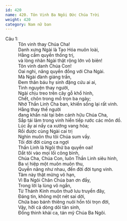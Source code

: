 ```yaml
---
id: 420
name: 420. Tôn Vinh Ba Ngôi Đức Chúa Trời
weight: 420
category: Nam nữ ban
---
```

<dl><dt>Câu 1:</dt><dd data-verse="1">Tôn vinh thay Chúa Cha! <br/>Danh xưng Ngài là Tạo Hóa muôn loài, <br/>Hằng cầm quyền thống trị, <br/>và lòng nhân Ngài thật rộng lớn vô biên! <br/>Tôn vinh danh Chúa Con! <br/>Oai nghi, năng quyền đồng với Cha Ngài. <br/>Mà Ngài đành giáng trần, <br/>Đem thân báu hy sinh đặng cứu ai ai, <br/>Tình nguyện thay người, <br/>Ngài chịu treo trên cây gỗ khổ hình, <br/>Chết, chôn trong mồ trọn ba ngày; <br/>Nhờ Thần Linh Cha ban, khiến sống lại rất vinh. <br/>Hằng thay thế người <br/> đang khấn nài tại bên cánh hữu Chúa Cha, <br/> Sắp tái lâm trong vinh hiển tiếp rước các môn đồ. <br/>Lúc ấy ai nấy ca xướng vang hòa; <br/>Rồi được cùng Ngài cai trị <br/>Nghìn muôn thu tôi Chúa sum vầy. <br/>Tôi đời đời cùng ca ngợi <br/>Thần Linh là Ngôi thứ ba quyền oai! <br/>Dắt tôi vào mọi lối công bình, <br/>Chúa Cha, Chúa Con, luôn Thần Linh siêu hình, <br/>Ba vị hiệp một muôn muôn thu, <br/>Quyền năng như nhau, đến đời đời tụng vinh. <br/>Tâm này thật mừng vô hạn, <br/>Vì Ba Ngôi Chân Chúa ban ơn đầy, <br/>Trong lời lạ lùng vô ngần, <br/>Từ Thánh Kinh muôn thuở lưu truyền đây, <br/>Đáng tin, không một nét sai dời, <br/>Chứa bao bánh thiêng nuôi hồn tôi trọn đời, <br/>Vậy, hỡi cả dòng dõi tân sinh, <br/>Đồng thinh khải ca, tán mỹ Chúa Ba Ngôi. </dd></dl>
